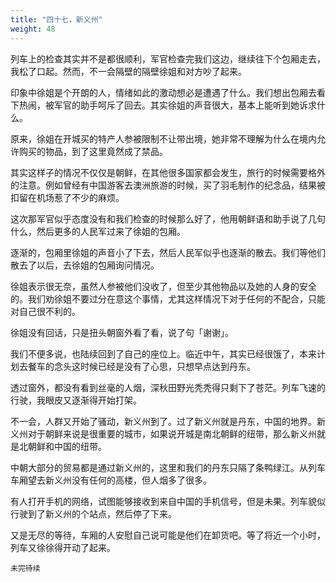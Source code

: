 ```yaml
---
title: "四十七，新义州"
weight: 48
---
```

列车上的检查其实并不是都很顺利，军官检查完我们这边，继续往下个包厢走去，我松了口起。然而，不一会隔壁的隔壁徐姐和对方吵了起来。

印象中徐姐是个开朗的人，情绪如此的激动想必是遭遇了什么。我们想出包厢去看下热闹，被军官的助手呵斥了回去。其实徐姐的声音很大，基本上能听到她诉求什么。

原来，徐姐在开城买的特产人参被限制不让带出境，她非常不理解为什么在境内允许购买的物品，到了这里竟然成了禁品。

其实这样子的情况不仅仅是朝鲜，在其他很多国家都会发生，旅行的时候需要格外的注意。例如曾经有中国游客去澳洲旅游的时候，买了羽毛制作的纪念品，结果被扣留在机场惹了不少的麻烦。

这次那军官似乎态度没有和我们检查的时候那么好了，他用朝鲜语和助手说了几句什么，然后更多的人民军过来了徐姐的包厢。

逐渐的，包厢里徐姐的声音小了下去，然后人民军似乎也逐渐的散去。我们等他们散去了以后，去徐姐的包厢询问情况。

徐姐表示很无奈，虽然人参被他们没收了，但至少其他物品以及她的人身的安全的。我们劝徐姐不要过分在意这个事情，尤其这样情况下对于任何的不配合，只能对自己很不利的。

徐姐没有回话，只是扭头朝窗外看了看，说了句「谢谢」。

我们不便多说，也陆续回到了自己的座位上。临近中午，其实已经很饿了，本来计划去餐车的念头这时候已经是没有了心思，只想早点达到丹东。

透过窗外，都没有看到丝毫的人烟，深秋田野光秃秃得只剩下了苍茫。列车飞速的行驶，我眼皮又逐渐得开始打架。

不一会，人群又开始了骚动，新义州到了。过了新义州就是丹东，中国的地界。新义州对于朝鲜来说是很重要的城市，如果说开城是南北朝鲜的纽带，那么新义州就是北朝鲜和中国的纽带。

中朝大部分的贸易都是通过新义州的，这里和我们的丹东只隔了条鸭绿江。从列车车厢望去新义州没有任何的高楼，但人烟多了很多。

有人打开手机的网络，试图能够接收到来自中国的手机信号，但是未果。列车貌似行驶到了新义州的个站点，然后停了下来。

又是无尽的等待，车厢的人安慰自己说可能是他们在卸货吧。等了将近一个小时，列车又徐徐得开动了起来。

`未完待续`
